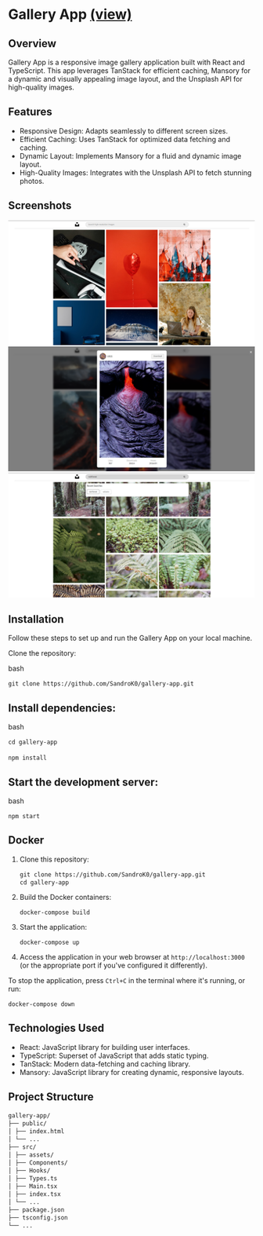 # Gallery App [(view)](http://34.159.43.94/)

## Overview

Gallery App is a responsive image gallery application built with React and TypeScript. This app leverages TanStack for efficient caching, Mansory for a dynamic and visually appealing image layout, and the Unsplash API for high-quality images.

## Features

- Responsive Design: Adapts seamlessly to different screen sizes.
- Efficient Caching: Uses TanStack for optimized data fetching and caching.
- Dynamic Layout: Implements Mansory for a fluid and dynamic image layout.
- High-Quality Images: Integrates with the Unsplash API to fetch stunning photos.

## Screenshots

![Screenshot 1](./screenshots/screenshot1.png)
![Screenshot 2](./screenshots/screenshot2.png)
![Screenshot 3](./screenshots/screenshot3.png)

## Installation

Follow these steps to set up and run the Gallery App on your local machine.

Clone the repository:

bash

    git clone https://github.com/SandroK0/gallery-app.git

## Install dependencies:

bash

    cd gallery-app

    npm install

## Start the development server:

bash

    npm start

## Docker

1. Clone this repository:

   ```
   git clone https://github.com/SandroK0/gallery-app.git
   cd gallery-app
   ```

2. Build the Docker containers:

   ```
   docker-compose build
   ```

3. Start the application:

   ```
   docker-compose up
   ```

4. Access the application in your web browser at `http://localhost:3000` (or the appropriate port if you've configured it differently).

To stop the application, press `Ctrl+C` in the terminal where it's running, or run:

```
docker-compose down
```



## Technologies Used

- React: JavaScript library for building user interfaces.
- TypeScript: Superset of JavaScript that adds static typing.
- TanStack: Modern data-fetching and caching library.
- Mansory: JavaScript library for creating dynamic, responsive layouts.

## Project Structure

```
gallery-app/
├── public/
│ ├── index.html
│ └── ...
├── src/
│ ├── assets/
│ ├── Components/
│ ├── Hooks/
│ ├── Types.ts
│ ├── Main.tsx
│ ├── index.tsx
│ └── ...
├── package.json
├── tsconfig.json
└── ...
```
